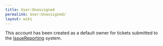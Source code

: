 ```yaml
---
title: User:Unassigned
permalink: User:Unassigned/
layout: wiki
---
```


This account has been created as a default owner for tickets submitted
to the [IssueReporting](IssueReporting "wikilink") system.
